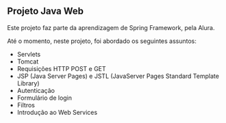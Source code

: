 ## Projeto Java Web

Este projeto faz parte da aprendizagem de Spring Framework, pela Alura.

Até o momento, neste projeto, foi abordado os seguintes assuntos:

- Servlets
- Tomcat
- Requisições HTTP POST e GET
- JSP (Java Server Pages) e JSTL (JavaServer Pages Standard Template Library)
- Autenticação
- Formulário de login
- Filtros
- Introdução ao Web Services